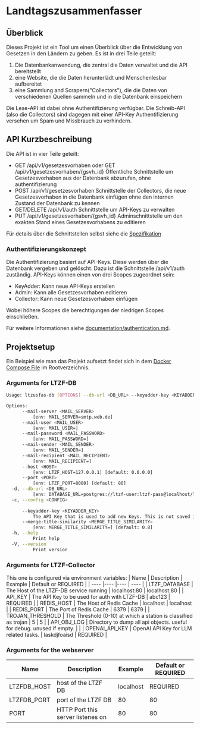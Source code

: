 # Landtagszusammenfasser

## Überblick

Dieses Projekt ist ein Tool um einen Überblick über die Entwicklung von Gesetzen in den Ländern zu geben.
Es ist in drei Teile geteilt: 
1. Die Datenbankanwendung, die zentral die Daten verwaltet und die API bereitstellt
2. eine Website, die die Daten herunterlädt und Menschenlesbar aufbereitet
3. eine Sammlung and Scrapern("Collectors"), die die Daten von verschiedenen Quellen sammeln und in die Datenbank einspeichern

Die Lese-API ist dabei ohne Authentifizierung verfügbar. Die Schreib-API (also die Collectors) sind dagegen mit einer API-Key Authentifizierung versehen um
Spam und Missbrauch zu verhindern.

## API Kurzbeschreibung

Die API ist in vier Teile geteilt:
- GET /api/v1/gesetzesvorhaben oder GET /api/v1/gesetzesvorhaben/{gsvh_id}
  Öffentliche Schnittstelle um Gesetzesvorhaben aus der Datenbank abzurufen, ohne authentifizierung
- POST /api/v1/gesetzesvorhaben
  Schnittstelle der Collectors, die neue Gesetzesvorhaben in die Datenbank einfügen ohne den internen Zustand der Datenbank zu kennen
- GET/DELETE /api/v1/auth
  Schnittstelle um API-Keys zu verwalten
- PUT /api/v1/gesetzesvorhaben/{gsvh_id}
  Adminschnittstelle um den exakten Stand eines Gesetzesvorhabens zu editieren

Für details über die Schnittstellen selbst siehe die [Spezifikation](./specs/openapi.yml)

### Authentifizierungskonzept
Die Authentifizierung basiert auf API-Keys. Diese werden über die Datenbank vergeben und gelöscht. Dazu ist die Schnittstelle /api/v1/auth zuständig.
API-Keys können einen von drei Scopes zugeordnet sein:

- KeyAdder: Kann neue API-Keys erstellen
- Admin: Kann alle Gesetzesvorhaben editieren
- Collector: Kann neue Gesetzesvorhaben einfügen

Wobei höhere Scopes die berechtigungen der niedrigen Scopes einschließen.

Für weitere Informationen siehe [documentation/authentication.md](documentation/authentication.md).

## Projektsetup

Ein Beispiel wie man das Projekt aufsetzt findet sich in dem [Docker Compose File](../docker-compose.yml) im Rootverzeichnis.

### Arguments for LTZF-DB
```bash
Usage: ltzusfas-db [OPTIONS] --db-url <DB_URL> --keyadder-key <KEYADDER_KEY>

Options:
      --mail-server <MAIL_SERVER>
          [env: MAIL_SERVER=smtp.web.de]
      --mail-user <MAIL_USER>
          [env: MAIL_USER=]
      --mail-password <MAIL_PASSWORD>
          [env: MAIL_PASSWORD=]
      --mail-sender <MAIL_SENDER>
          [env: MAIL_SENDER=]
      --mail-recipient <MAIL_RECIPIENT>
          [env: MAIL_RECIPIENT=]
      --host <HOST>
          [env: LTZF_HOST=127.0.0.1] [default: 0.0.0.0]
      --port <PORT>
          [env: LTZF_PORT=8080] [default: 80]
  -d, --db-url <DB_URL>
          [env: DATABASE_URL=postgres://ltzf-user:ltzf-pass@localhost/ltzf]
  -c, --config <CONFIG>
          
      --keyadder-key <KEYADDER_KEY>
          The API Key that is used to add new Keys. This is not saved in the database. [env: LTZF_KEYADDER_KEY=]
      --merge-title-similarity <MERGE_TITLE_SIMILARITY>
          [env: MERGE_TITLE_SIMILARITY=] [default: 0.8]
  -h, --help
          Print help
  -V, --version
          Print version
```
### Arguments for LTZF-Collector

This one is configured via environment variables:
| Name             | Description                                  | Example      | Default or REQUIRED |
| ---- |---- |---- | ---- |
| LTZF_DATABASE    | The Host of the LTZF-DB service running      | localhost:80 | localhost:80 |
| API_KEY          | The API Key to be used for auth with LTZF-DB | abc123       | REQUIRED     |
| REDIS_HOST       | The Host of Redis Cache                      | localhost    | localhost    |
| REDIS_PORT       | The Port of Redis Cache                      | 6379         | 6379         |
| TROJAN_THRESHOLD | The Threshold (0-10) at which a station is classified as trojan | 5 | 5    |
| API_OBJ_LOG      | Directory to dump all api objects. useful for debug. unused if empty. |    |
| OPENAI_API_KEY   | OpenAI API Key for LLM related tasks.        | laskdjfoaisd | REQUIRED     |


### Arguments for the webserver
| Name        | Description                       | Example   | Default or REQUIRED |
| ---- |----  |---- | ---- |
| LTZFDB_HOST | host of the LTZF DB               | localhost | REQUIRED  |
| LTZFDB_PORT | port of the LTZF DB               | 80        | 80        |
| PORT        | HTTP Port this server listenes on | 80        | 80        |